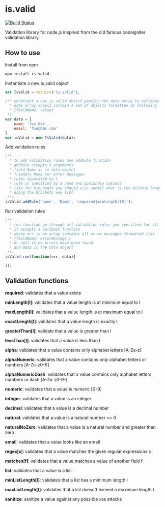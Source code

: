 # is.valid

[![Build Status](https://travis-ci.org/bahaagalal/is.valid.png?branch=master)](https://travis-ci.org/bahaagalal/is.valid)

Validation library for node.js inspired from the old famous codeigniter validation library.

## How to use

Install from npm

```bash
npm install is.valid
```

Instantiate a new is.valid object

```js
var IsValid = require('is.valid');

/** construct a new is.valid object passing the data array to validate
  * date array should contain a set of objects formatted as following
  * {fieldName: value}
 */
var data = {
	name: 'foo bar',
	email: 'foo@bar.com'
}
var isValid = new IsValid(data);
```

Add validation rules

```js
/**
  * to add validation rules use addRule function
  * addRule accepts 3 arguments
  * field Name as in data object
  * friendly Name for error messages
  * rules separated by |
  * rule is specified by a name and optionaly options
  * like for minLength you should also submit what is the minimum length
  * using the brackets way [10]
 **/
isValid.addRule('name', 'Name', 'required|minLength[10]');
```

Run validation rules

```js
/**
  * run function go through all validation rules you specified for all fields
  * it accepts a callback function
  * where err is an array contains all error messages formatted like
  * {fieldName: errorMessage }
  * or null if no errors have been found
  * and data is the data object
 **/
isValid.run(function(err, data){

});
```

## Validation functions

**required**: validates that a value exists

**minLength[l]**: validates that a value length is at minimum equal to l

**maxLength[l]**: validates that a value length is at maximum equal to l

**exactLength[l]**: validates that a value length is exactly l

**greaterThan[l]**: validate that a value is greater than l

**lessThan[l]**: validates that a value is less than l

**alpha**: validates that a value contains only alphabet letters [A-Za-z]

**alphaNumeric**: validates that a value contains only alphabet letters or numbers [A-Za-z0-9]

**alphaNumericDash**: validates that a value contains only alphabet letters, numbers or dash [A-Za-z0-9\-]

**numeric**: validates that a value is numeric [0-9]

**integer**: validates that a value is an integer

**decimal**: validates that a value is a decimal number

**natural**: validates that a value is a natural number >= 0

**naturalNoZero**: validates that a value is a natural number and greater than zero

**email**: validates that a value looks like an email

**regex[s]**: validates that a value matches the given regular expressions s

**matches[f]**: validates that a value matches a value of another field f

**list**: validates that a value is a list

**minListLength[l]**: validates that a list has a minimum length l

**maxListLength[l]**: validates that a list doesn't exceed a maximum length l

**sanitize**: sanitize a value against any possible xss attacks
